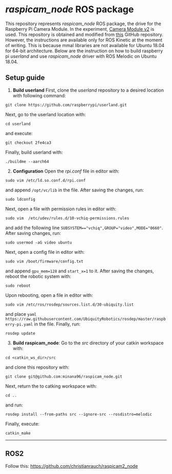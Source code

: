 # *raspicam_node* ROS package

This repository represents *raspicam_node* ROS package, the drive for the Raspberry Pi Camera Module. In the experiment, [Camera Module v2](https://www.raspberrypi.org/products/camera-module-v2/) is used. This repository is obtained and modified from [this](https://github.com/UbiquityRobotics/raspicam_node) GitHub repository. However, the instructions are available only for ROS Kinetic at the moment of writing. This is because mmal libraries are not available for Ubuntu 18.04 for 64-bit architecture. Below are the instruction on how to build raspberry pi *userland* and use *raspicam_node* driver with ROS Melodic on Ubuntu 18.04.

## Setup guide

1. **Build userland**
First, clone the *userland* repository to a desired location with following command:
```
git clone https://github.com/raspberrypi/userland.git
```
Next, go to the userland location with:
```
cd userland
```
and execute:
```
git checkout 2fe4ca3
```
Finally, build userland with:
```
./buildme --aarch64
```
2. **Configuration**
Open the *rpi.conf* file in editor with:
```
sudo vim /etc/ld.so.conf.d/rpi.conf
```
and append `/opt/vc/lib` in the file. After saving the changes, run:
```
sudo ldconfig
``` 
Next, open a file with permission rules in editor with: 
```
sudo vim  /etc/udev/rules.d/10-vchiq-permissions.rules
``` 
and add the following line `SUBSYSTEM=="vchiq",GROUP="video",MODE="0660"`. After saving changes, run: 
```
sudo usermod -aG video ubuntu
``` 
Next, open a config file in editor with: 
```
sudo vim /boot/firmware/config.txt
```
and append `gpu_mem=128` and `start_x=1` to it. After saving the changes, reboot the robotic system with:
```
sudo reboot
``` 
Upon rebooting, open a file in editor with:
```
sudo vim /etc/ros/rosdep/sources.list.d/30-ubiquity.list
```
and place `yaml https://raw.githubusercontent.com/UbiquityRobotics/rosdep/master/raspberry-pi.yaml` in the file. Finally, run:
```
rosdep update
```
3. **Build raspicam_node**: 
Go to the *src* directory of your catkin workspace with: 
```
cd <catkin_ws_dir>/src
```
and clone this repository with:
```
git clone git@github.com:minana96/raspicam_node.git
```
Next, return the to catking workspace with:
```
cd ..
``` 
and run: 
```
rosdep install --from-paths src --ignore-src --rosdistro=melodic
``` 
Finally, execute: 
```
catkin_make
```

---

## ROS2

Follow this: https://github.com/christianrauch/raspicam2_node

